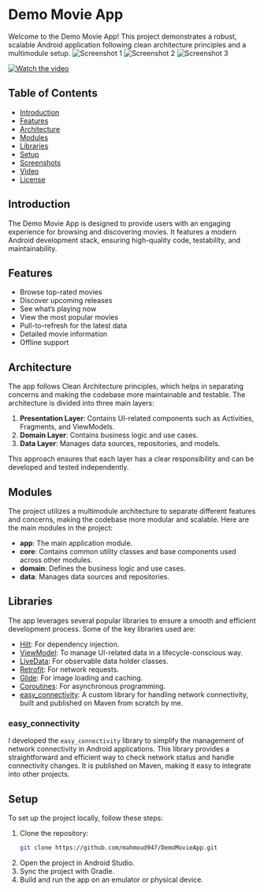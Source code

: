 # Demo Movie App

Welcome to the Demo Movie App! This project demonstrates a robust, scalable Android application following clean architecture principles and a multimodule setup.
![Screenshot 1](screenshots/screenshot1.png)
![Screenshot 2](screenshots/screenshot2.png)
![Screenshot 3](screenshots/screenshot3.png)

[![Watch the video](https://img.youtube.com/vi/YOUR_VIDEO_ID/maxresdefault.jpg)](https://www.youtube.com/watch?v=YOUR_VIDEO_ID)

## Table of Contents

- [Introduction](#introduction)
- [Features](#features)
- [Architecture](#architecture)
- [Modules](#modules)
- [Libraries](#libraries)
- [Setup](#setup)
- [Screenshots](#screenshots)
- [Video](#video)
- [License](#license)

## Introduction

The Demo Movie App is designed to provide users with an engaging experience for browsing and discovering movies. It features a modern Android development stack, ensuring high-quality code, testability, and maintainability.

## Features

- Browse top-rated movies
- Discover upcoming releases
- See what’s playing now
- View the most popular movies
- Pull-to-refresh for the latest data
- Detailed movie information
- Offline support

## Architecture

The app follows Clean Architecture principles, which helps in separating concerns and making the codebase more maintainable and testable. The architecture is divided into three main layers:

1. **Presentation Layer**: Contains UI-related components such as Activities, Fragments, and ViewModels.
2. **Domain Layer**: Contains business logic and use cases.
3. **Data Layer**: Manages data sources, repositories, and models.

This approach ensures that each layer has a clear responsibility and can be developed and tested independently.

## Modules

The project utilizes a multimodule architecture to separate different features and concerns, making the codebase more modular and scalable. Here are the main modules in the project:

- **app**: The main application module.
- **core**: Contains common utility classes and base components used across other modules.
- **domain**: Defines the business logic and use cases.
- **data**: Manages data sources and repositories.

## Libraries

The app leverages several popular libraries to ensure a smooth and efficient development process. Some of the key libraries used are:

- [Hilt](https://dagger.dev/hilt/): For dependency injection.
- [ViewModel](https://developer.android.com/topic/libraries/architecture/viewmodel): To manage UI-related data in a lifecycle-conscious way.
- [LiveData](https://developer.android.com/topic/libraries/architecture/livedata): For observable data holder classes.
- [Retrofit](https://square.github.io/retrofit/): For network requests.
- [Glide](https://bumptech.github.io/glide/): For image loading and caching.
- [Coroutines](https://kotlinlang.org/docs/coroutines-overview.html): For asynchronous programming.
- [easy_connectivity](https://github.com/mahmoud947/easy_connectivity): A custom library for handling network connectivity, built and published on Maven from scratch by me.

### easy_connectivity

I developed the `easy_connectivity` library to simplify the management of network connectivity in Android applications. This library provides a straightforward and efficient way to check network status and handle connectivity changes. It is published on Maven, making it easy to integrate into other projects.

## Setup

To set up the project locally, follow these steps:

1. Clone the repository:
   ```bash
   git clone https://github.com/mahmoud947/DemoMovieApp.git
2. Open the project in Android Studio.
3. Sync the project with Gradle.
4. Build and run the app on an emulator or physical device.


